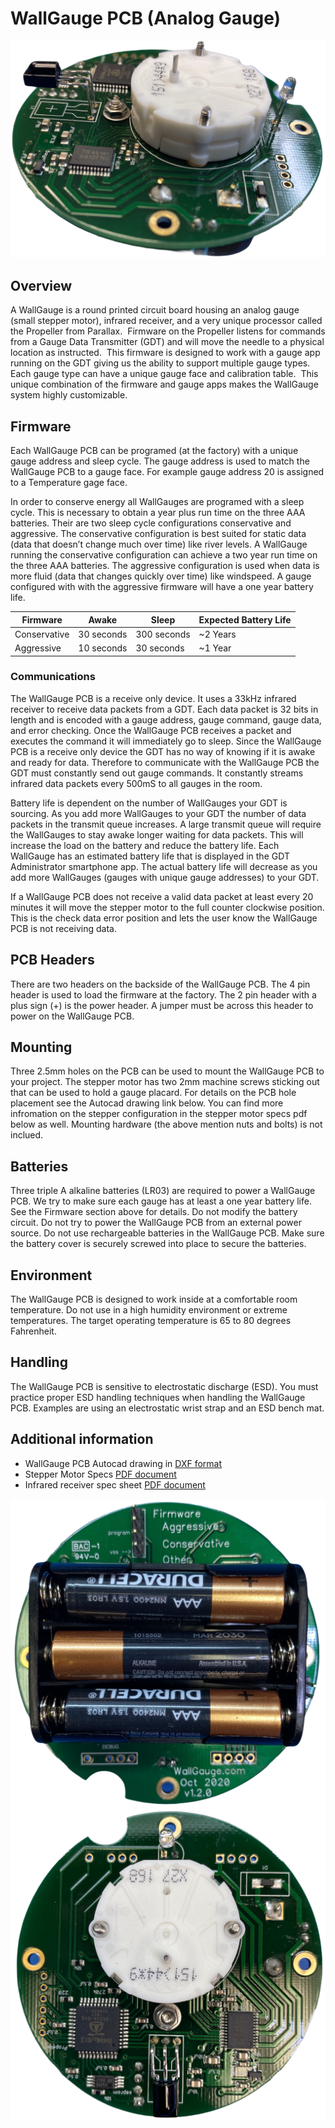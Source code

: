 # WallGauge PCB (Analog Gauge)

![pic](./Pics/wgPCB_SideView.png)

## Overview

A WallGauge is a round printed circuit board housing an analog gauge (small stepper motor), infrared receiver, and a very unique processor called the Propeller from Parallax.  Firmware on the Propeller listens for commands from a Gauge Data Transmitter (GDT) and will move the needle to a physical location as instructed.  This firmware is designed to work with a gauge app running on the GDT giving us the ability to support multiple gauge types. Each gauge type can have a unique gauge face and calibration table.  This unique combination of the firmware and gauge apps makes the WallGauge system highly customizable.

## Firmware

Each WallGauge PCB can be programed (at the factory) with a unique gauge address and sleep cycle.  The gauge address is used to match the WallGauge PCB to a gauge face.  For example gauge address 20 is assigned to a Temperature gage face. 

In order to conserve energy all WallGauges are programed with a sleep cycle.  This is necessary to obtain a year plus run time on the three AAA batteries. Their are two sleep cycle configurations conservative and aggressive.  The conservative configuration is best suited for static data (data that doesn’t change much over time) like river levels.  A WallGauge running the conservative configuration can achieve a two year run time on the three AAA batteries.   The aggressive configuration is used when data is more fluid (data that changes quickly over time) like windspeed.  A gauge configured with with the aggressive firmware will have a one year battery life. 

| Firmware | Awake | Sleep | Expected Battery Life|
|----------|-------|-------|----------------------|
|Conservative|30 seconds| 300 seconds|~2 Years|
|Aggressive|10 seconds| 30 seconds|~1 Year|

### Communications

The WallGauge PCB is a receive only device.  It uses a 33kHz infrared receiver to receive data packets from a GDT. Each data packet is 32 bits in length and is encoded with a gauge address, gauge command, gauge data, and error checking. Once the WallGauge PCB receives a packet and executes the command it will immediately go to sleep.  Since the WallGauge PCB is a receive only device the GDT has no way of knowing if it is awake and ready for data. Therefore to communicate with the WallGauge PCB the GDT must constantly send out gauge commands. It constantly streams infrared data packets every 500mS to all gauges in the room. 

Battery life is dependent on the number of WallGauges your GDT is sourcing. As you add more WallGauges to your GDT the number of data packets in the transmit queue increases.   A large transmit queue will require the WallGauges to stay awake longer waiting for data packets.  This will increase the load on the battery and reduce the battery life.  Each WallGauge has an estimated battery life that is displayed in the GDT Administrator smartphone app. The actual battery life will decrease as you add more WallGauges (gauges with unique gauge addresses) to your GDT.  

If a WallGauge PCB does not receive a valid data packet at least every 20 minutes it will move the stepper motor to the full counter clockwise position.  This is the check data error position and lets the user know the WallGauge PCB is not receiving data.

## PCB Headers

There are two headers on the backside of the WallGauge PCB.  The 4 pin header is used to load the firmware at the factory.  The 2 pin header with a plus sign (+) is the power header.  A jumper must be across this header to power on the WallGauge PCB.

## Mounting

Three 2.5mm holes on the PCB can be used to mount the WallGauge PCB to your project. The stepper motor has two 2mm machine screws sticking out that can be used to hold a gauge placard.  For details on the PCB hole placement see the Autocad drawing link below.  You can find more infromation on the stepper configuration in the stepper motor specs pdf below as well. Mounting hardware (the above mention nuts and bolts) is not inclued.

## Batteries

Three triple A alkaline batteries (LR03) are required to power a WallGauge PCB.  We try to make sure each gauge has at least a one year battery life.  See the Firmware section above for details.  Do not modify the battery circuit. Do not try to power the WallGauge PCB from an external power source.  Do not use rechargeable batteries in the WallGauge PCB. Make sure the battery cover is securely screwed into place to secure the batteries. 

## Environment

The WallGauge PCB is designed to work inside at a comfortable room temperature.  Do not use in a high humidity environment or extreme temperatures. The target operating temperature is 65 to 80 degrees Fahrenheit.

## Handling

The WallGauge PCB is sensitive to electrostatic discharge (ESD).  You must practice proper ESD handling techniques when handling the WallGauge PCB.  Examples are using an electrostatic wrist strap and an ESD bench mat. 

## Additional information

* WallGauge PCB Autocad drawing in [DXF format](./Docs/WallGaugePCB.dxf)
* Stepper Motor Specs [PDF document](./Docs/StepperSpec.pdf)
* Infrared receiver spec sheet [PDF document](./Docs/tsop382.pdf)

![pic](./Pics/wgPCB_BackBattery.png)
![pic](./Pics/wgPCB_StepperView.png)